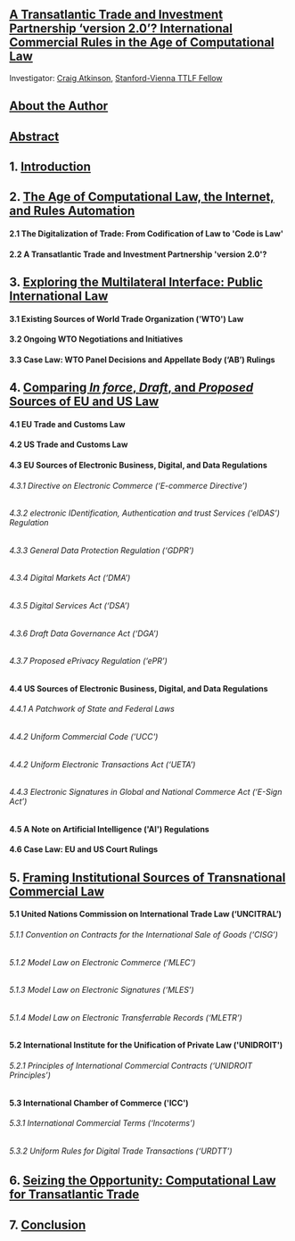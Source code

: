## [A Transatlantic Trade and Investment Partnership ‘version 2.0’? International Commercial Rules in the Age of Computational Law](https://github.com/lexmerca/TTIPv2_ToC)

Investigator: [Craig Atkinson](https://law.stanford.edu/directory/craig-atkinson/), [Stanford-Vienna TTLF Fellow](https://law.stanford.edu/transatlantic-technology-law-forum/#slsnav-fellows)

## [About the Author](https://github.com/lexmerca/TTIPv2_Abstract/blob/main/Author.md)

## [Abstract](https://github.com/lexmerca/TTIPv2_Abstract)

## 1. [Introduction](https://github.com/lexmerca/TTIPv2_1/)

## 2. [The Age of Computational Law, the Internet, and Rules Automation](https://github.com/lexmerca/TTIPv2_2/)

#### 2.1 The Digitalization of Trade: From Codification of Law to 'Code is Law'

#### 2.2 A Transatlantic Trade and Investment Partnership 'version 2.0'?

## 3. [Exploring the Multilateral Interface: Public International Law](https://github.com/lexmerca/TTIPv2_3/)

#### 3.1 Existing Sources of World Trade Organization ('WTO') Law

#### 3.2 Ongoing WTO Negotiations and Initiatives

#### 3.3 Case Law: WTO Panel Decisions and Appellate Body (‘AB’) Rulings

## 4. [Comparing *In force*, *Draft*, and *Proposed* Sources of EU and US Law](https://github.com/lexmerca/TTIPv2_4/)

#### 4.1 EU Trade and Customs Law

#### 4.2 US Trade and Customs Law

#### 4.3 EU Sources of Electronic Business, Digital, and Data Regulations

###### 4.3.1 Directive on Electronic Commerce (‘E-commerce Directive’)

###### 4.3.2 electronic IDentification, Authentication and trust Services (‘eIDAS’) Regulation

###### 4.3.3 General Data Protection Regulation (‘GDPR’)

###### 4.3.4 Digital Markets Act (‘DMA’)

###### 4.3.5 Digital Services Act (‘DSA’)

###### 4.3.6 Draft Data Governance Act (‘DGA’)

###### 4.3.7 Proposed ePrivacy Regulation (‘ePR’)

#### 4.4 US Sources of Electronic Business, Digital, and Data Regulations

###### 4.4.1 A Patchwork of State and Federal Laws

###### 4.4.2 Uniform Commercial Code ('UCC')

###### 4.4.2 Uniform Electronic Transactions Act (‘UETA’)

###### 4.4.3 Electronic Signatures in Global and National Commerce Act (‘E-Sign Act’)
 
#### 4.5 A Note on Artificial Intelligence ('AI') Regulations

#### 4.6 Case Law: EU and US Court Rulings

## 5. [Framing Institutional Sources of Transnational Commercial Law](https://github.com/lexmerca/TTIPv2_5/)

#### 5.1 United Nations Commission on International Trade Law (‘UNCITRAL’)

###### 5.1.1 Convention on Contracts for the International Sale of Goods (‘CISG’)

###### 5.1.2 Model Law on Electronic Commerce (‘MLEC’)

###### 5.1.3 Model Law on Electronic Signatures (‘MLES’)

###### 5.1.4 Model Law on Electronic Transferrable Records (‘MLETR’)

#### 5.2 International Institute for the Unification of Private Law ('UNIDROIT')

###### 5.2.1 Principles of International Commercial Contracts (‘UNIDROIT Principles’)

#### 5.3 International Chamber of Commerce ('ICC')

###### 5.3.1 International Commercial Terms (‘Incoterms’)

###### 5.3.2 Uniform Rules for Digital Trade Transactions (‘URDTT’)

## 6. [Seizing the Opportunity: Computational Law for Transatlantic Trade](https://github.com/lexmerca/TTIPv2_6/)

## 7. [Conclusion](https://github.com/lexmerca/TTIPv2_7)


